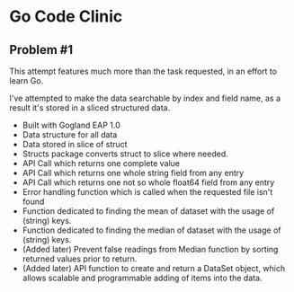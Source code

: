 # Go Code Clinic

## Problem #1

This attempt features much more than the task requested, in an effort to learn Go.

I've attempted to make the data searchable by index and field name, as a result it's stored in a sliced structured data.

* Built with Gogland EAP 1.0
* Data structure for all data
* Data stored in slice of struct
* Structs package converts struct to slice where needed.
* API Call which returns one complete value
* API Call which returns one whole string field from any entry
* API Call which returns one not so whole float64 field from any entry
* Error handling function which is called when the requested file isn't found
* Function dedicated to finding the mean of dataset with the usage of (string) keys.
* Function dedicated to finding the median of dataset with the usage of (string) keys.
* (Added later) Prevent false readings from Median function by sorting returned values prior to return.
* (Added later) API function to create and return a DataSet object, which allows scalable and programmable adding of items into the data. 